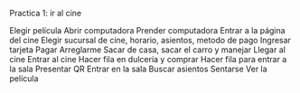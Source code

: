Practica 1: ir al cine

Elegir película
Abrir computadora
Prender computadora
Entrar a la página del cine
Elegir sucursal de cine, horario, asientos, metodo de pago
Ingresar tarjeta
Pagar
Arreglarme
Sacar de casa, sacar el carro y manejar
Llegar al cine
Entrar al cine
Hacer fila en dulceria y comprar
Hacer fila para entrar a la sala
Presentar QR
Entrar en la sala
Buscar asientos
Sentarse
Ver la película

